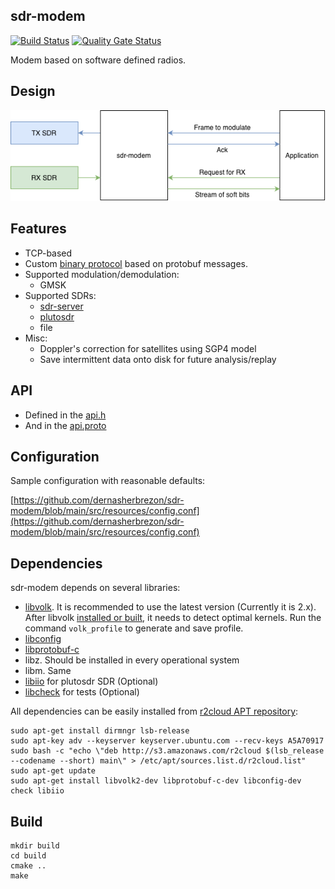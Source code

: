 ## sdr-modem

[![Build Status](https://app.travis-ci.com/dernasherbrezon/sdr-modem.svg?branch=main)](https://app.travis-ci.com/github/dernasherbrezon/sdr-modem) [![Quality Gate Status](https://sonarcloud.io/api/project_badges/measure?project=dernasherbrezon_sdr-modem&metric=alert_status)](https://sonarcloud.io/dashboard?id=dernasherbrezon_sdr-modem)

Modem based on software defined radios.

## Design

![design](docs/design.png?raw=true)

## Features

 * TCP-based
 * Custom [binary protocol](https://github.com/dernasherbrezon/sdr-modem/blob/main/api.proto) based on protobuf messages.
 * Supported modulation/demodulation:
   * GMSK
 * Supported SDRs:
   * [sdr-server](https://github.com/dernasherbrezon/sdr-server)
   * [plutosdr](https://www.analog.com/en/design-center/evaluation-hardware-and-software/evaluation-boards-kits/adalm-pluto.html)
   * file
 * Misc:
   * Doppler's correction for satellites using SGP4 model
   * Save intermittent data onto disk for future analysis/replay

## API

 * Defined in the [api.h](https://github.com/dernasherbrezon/sdr-modem/blob/main/src/api.h)
 * And in the [api.proto](https://github.com/dernasherbrezon/sdr-modem/blob/main/api.proto)


## Configuration

Sample configuration with reasonable defaults:

[https://github.com/dernasherbrezon/sdr-modem/blob/main/src/resources/config.conf](https://github.com/dernasherbrezon/sdr-modem/blob/main/src/resources/config.conf)

## Dependencies

sdr-modem depends on several libraries:

* [libvolk](https://www.libvolk.org). It is recommended to use the latest version (Currently it is 2.x). After libvolk [installed or built](https://github.com/gnuradio/volk#building-on-most-x86-32-bit-and-64-bit-platforms), it needs to detect optimal kernels. Run the command ```volk_profile``` to generate and save profile.
* [libconfig](https://hyperrealm.github.io/libconfig/libconfig_manual.html)
* [libprotobuf-c](https://github.com/protobuf-c/protobuf-c)
* libz. Should be installed in every operational system
* libm. Same
* [libiio](https://github.com/analogdevicesinc/libiio) for plutosdr SDR (Optional)
* [libcheck](https://libcheck.github.io/check/) for tests (Optional)

All dependencies can be easily installed from [r2cloud APT repository](https://r2server.ru/apt.html):

```
sudo apt-get install dirmngr lsb-release
sudo apt-key adv --keyserver keyserver.ubuntu.com --recv-keys A5A70917
sudo bash -c "echo \"deb http://s3.amazonaws.com/r2cloud $(lsb_release --codename --short) main\" > /etc/apt/sources.list.d/r2cloud.list"
sudo apt-get update
sudo apt-get install libvolk2-dev libprotobuf-c-dev libconfig-dev check libiio
```

## Build

```
mkdir build
cd build
cmake ..
make
```